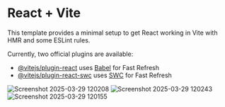 # React + Vite

This template provides a minimal setup to get React working in Vite with HMR and some ESLint rules.

Currently, two official plugins are available:

- [@vitejs/plugin-react](https://github.com/vitejs/vite-plugin-react/blob/main/packages/plugin-react/README.md) uses [Babel](https://babeljs.io/) for Fast Refresh
- [@vitejs/plugin-react-swc](https://github.com/vitejs/vite-plugin-react-swc) uses [SWC](https://swc.rs/) for Fast Refresh


![Screenshot 2025-03-29 120208](https://github.com/user-attachments/assets/2d580ef7-6b6e-4e4d-8be8-d57d73833f8e)
![Screenshot 2025-03-29 120243](https://github.com/user-attachments/assets/fb918e20-9aea-45ee-9019-6cc2f21cb50a)
![Screenshot 2025-03-29 120155](https://github.com/user-attachments/assets/0e976b3d-a0aa-49b9-9ce9-7ad9f586d08c)
